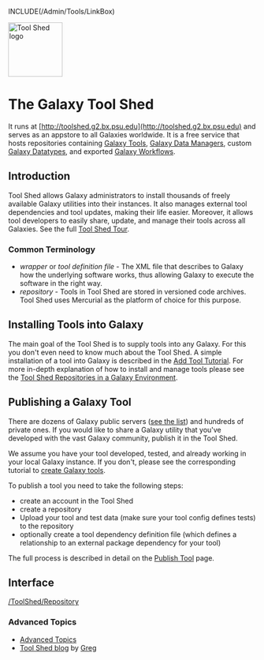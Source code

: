 INCLUDE(/Admin/Tools/LinkBox)
<div class='right'> <a href='/ToolShed.md'><img src='/Images/Logos/ToolShed.jpg' alt='Tool Shed logo' height="110px" /></a> 
</div>

# The Galaxy Tool Shed

It runs at [http://toolshed.g2.bx.psu.edu](http://toolshed.g2.bx.psu.edu) and serves as an appstore to all Galaxies worldwide. It is a free service that hosts repositories containing [Galaxy Tools](/Admin/Tools), [Galaxy Data Managers](/Admin/Tools/DataManagers), custom [Galaxy Datatypes](/Admin/Datatypes), and exported [Galaxy Workflows](/Learn/AdvancedWorkflow).

## Introduction
Tool Shed allows Galaxy administrators to install thousands of freely available Galaxy utilities into their instances. It also manages external tool dependencies and tool updates, making their life easier. Moreover, it allows tool developers to easily share, update, and manage their tools across all Galaxies. See the full [Tool Shed Tour](/ToolShedTour).

### Common Terminology
* *wrapper* or *tool definition file* - The XML file that describes to Galaxy how the underlying software works, thus allowing Galaxy to execute the software in the right way.
* *repository* - Tools in Tool Shed are stored in versioned code archives. Tool Shed uses Mercurial as the platform of choice for this purpose.

## Installing Tools into Galaxy
The main goal of the Tool Shed is to supply tools into any Galaxy. For this you don't even need to know much about the Tool Shed. A simple installation of a tool into Galaxy is described in the [Add Tool Tutorial](/Admin/Tools/AddToolFromToolShedTutorial). For more in-depth explanation of how to install and manage tools please see the 
[Tool Shed Repositories in a Galaxy Environment](/InstallingRepositories).

## Publishing a Galaxy Tool
There are dozens of Galaxy public servers ([see the list](/PublicGalaxyServers)) and hundreds of private ones. If you would like to share a Galaxy utility that you've developed with the vast Galaxy community, publish it in the Tool Shed.

We assume you have your tool developed, tested, and already working in your local Galaxy instance. If you don't, please see the corresponding tutorial to [create Galaxy tools](/Admin/Tools/AddToolTutorial).

To publish a tool you need to take the following steps:
* create an account in the Tool Shed
* create a repository
* Upload your tool and test data (make sure your tool config defines tests) to the repository
* optionally create a tool dependency definition file (which defines a relationship to an external package dependency for your tool)

The full process is described in detail on the [Publish Tool](/ToolShed/PublishTool) page.

## Interface
[/ToolShed/Repository](/ToolShed/Repository)
### Advanced Topics

* [Advanced Topics](/ToolShedAdvancedTopics)
* [Tool Shed blog](http://gregvonkuster.org) by [Greg](/greg_vonkuster)
